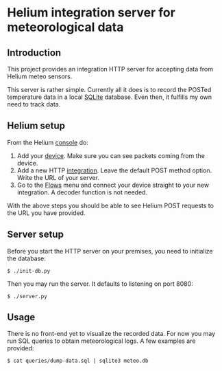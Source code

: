 # Helium integration server for meteorological data

## Introduction

This project provides an integration HTTP server for accepting data from Helium meteo sensors.

This server is rather simple. Currently all it does is to record the POSTed temperature data in a local [SQLite](https://www.sqlite.org) database. Even then, it fulfills my own need to track data.

## Helium setup

From the Helium [console](https://console.helium.com/flows) do:
  1. Add your [device](https://console.helium.com/devices). Make sure you can see packets coming from the device.
  2. Add a new HTTP [integration](https://console.helium.com/integrations). Leave the default POST method option. Write the URL of your server.
  3. Go to the [Flows](https://console.helium.com/flows) menu and connect your device straight to your new integration. A decoder function is not needed.

With the above steps you should be able to see Helium POST requests to the URL you have provided.

## Server setup

Before you start the HTTP server on your premises, you need to initialize the database:

    $ ./init-db.py

Then you may run the server. It defaults to listening on port 8080:

    $ ./server.py

## Usage

There is no front-end yet to visualize the recorded data. For now you may run SQL queries to obtain meteorological logs. A few examples are provided:

    $ cat queries/dump-data.sql | sqlite3 meteo.db
